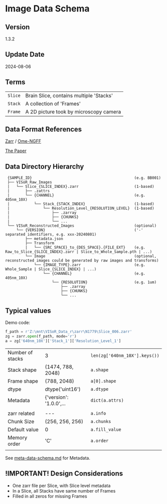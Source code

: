 # Image Data Schema

## Version
1.3.2

## Update Date
2024-08-06

## Terms
|||
|---|---|
| `Slice` | Brain Slice, contains multiple 'Stacks' |
| `Stack` | A collection of 'Frames' |
| `Frame` | A 2D picture took by microscopy camera | 

## Data Format References
[Zarr](https://zarr.readthedocs.io/en/stable/spec/v2.html) / [Ome-NGFF](https://ngff.openmicroscopy.org/latest/)

[The Paper](https://www.nature.com/articles/s41592-021-01326-w)

## Data Directory Hierarchy
```
 {SAMPLE_ID}                                              (e.g. BB001)
 ├── VISoR_Raw_Images
 |   └── Slice_{SLICE_INDEX}.zarr                         (1-based)
 |       ├── .zattrs
 |       └── {CHANNEL}                                    (e.g. 405nm_10X)
 |           └── Stack_{STACK_INDEX}                      (1-based)
 |               └── Resolution_Level_{RESOLUTION_LEVEL}  (1-based)
 |                   ├── .zarray
 |                   ├── {CHUNKS}
 |                   └── ...
 └── VISoR_Reconstructed_Images                           (optional)
     └── {VERSION}                                        ('-' separated identifiers, e.g. xxx-20240801)
         ├── metadata.json
         ├── Transform
         |   └── {SRC_SPACE}_to_{DES_SPACE}.{FILE_EXT}    (e.g. Raw_to_Slice_{SLICE_INDEX}.zarr | Slice_to_Whole_Sample.pth | ...)
         └── Image                                        (optional, reconstructed images could be generated by raw images and transforms)
             └── {IMAGE_TYPE}.zarr                        (e.g. Whole_Sample | Slice_{SLICE_INDEX} | ...)
                 └── {CHANNEL}                            (e.g. 405nm_10X)
                     └── {RESOLUTION}                     (e.g. 1um)
                         ├── .zarray
                         ├── {CHUNKS}
                         └── ...
```

## Typical values

Demo code:
```python
f_path = r'Z:\mnt\VISoR_Data_r\zarr\N1779\Slice_006.zarr'
zg = zarr.open(f_path, mode='r')
a = zg['640nm_10X']['Stack_1']['Resolution_Level_1']
```

||||
|---|---|---|
| Number of stacks | 3 | `len(zg['640nm_10X'].keys())` |
| Stack shape | (1474, 788, 2048) | `a.shape`       |
| Frame shape | (788, 2048)       | `a[0].shape`    |
| dtype       | dtype('uint16')   | `a.dtype`       |
| Metadata    | {'version': '1.0.0',... | `dict(a.attrs)` |
||||
| zarr related  |---| `a.info` |
| Chunk Size    | (256, 256, 256) | `a.chunks`     |
| Default value | 0               | `a.fill_value` |
| Memory order  | 'C'             | `a.order` |
||||

See [meta-data-schema.md](meta-data-schema.md) for Metadata.

## **!IMPORTANT!** Design Considerations 
- One zarr file per Slice, with Slice level metadata
- In a Slice, all Stacks have same number of Frames
- Filled in all zeros for missing Frames

